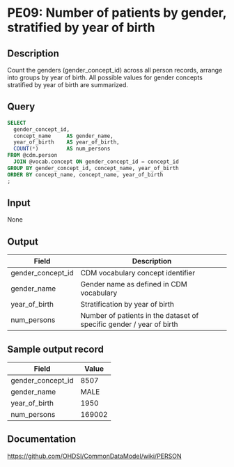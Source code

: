 <!---
Group:person
Name:PE09 Number of patients by gender stratified by year of birth
Author:Patrick Ryan
CDM Version:5.0
-->

# PE09: Number of patients by gender, stratified by year of birth

## Description
Count the genders (gender_concept_id) across all person records, arrange into groups by year of birth. All possible values for gender concepts stratified by year of birth are summarized.

## Query
```sql
SELECT
  gender_concept_id,
  concept_name     AS gender_name,
  year_of_birth    AS year_of_birth,
  COUNT(*)         AS num_persons
FROM @cdm.person
  JOIN @vocab.concept ON gender_concept_id = concept_id
GROUP BY gender_concept_id, concept_name, year_of_birth
ORDER BY concept_name, concept_name, year_of_birth
;
```

## Input

None

## Output

|  Field |  Description |
| --- | --- |
|  gender_concept_id |  CDM vocabulary concept identifier |
|  gender_name |  Gender name as defined in CDM vocabulary |
|  year_of_birth |  Stratification by year of birth |
|  num_persons |  Number of patients in the dataset of specific gender / year of birth |

## Sample output record

|  Field |  Value |
| --- | --- |
|  gender_concept_id |  8507 |
|  gender_name |  MALE |
|  year_of_birth |  1950 |
|  num_persons |  169002 |


## Documentation
https://github.com/OHDSI/CommonDataModel/wiki/PERSON
